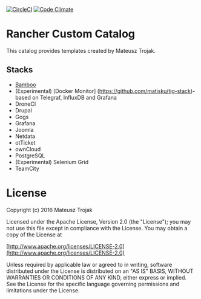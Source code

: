 [![CircleCI](https://circleci.com/gh/matisku/rancher-catalog/tree/master.svg?style=svg)](https://circleci.com/gh/matisku/rancher-catalog/tree/master) [![Code Climate](https://codeclimate.com/github/matisku/rancher-catalog/badges/gpa.svg)](https://codeclimate.com/github/matisku/rancher-catalog)

# Rancher Custom Catalog 

This catalog provides templates created by Mateusz Trojak.  

## Stacks
* [Bamboo](https://github.com/matisku/bamboo-docker)
* (Experimental) [Docker Monitor] (https://github.com/matisku/tig-stack)- based on Telegraf, InfluxDB and Grafana
* DroneCI
* Drupal
* Gogs
* Grafana
* Joomla
* Netdata
* otTicket
* ownCloud
* PostgreSQL
* (Experimental) Selenium Grid
* TeamCity

# License
Copyright (c) 2016 Mateusz Trojak

Licensed under the Apache License, Version 2.0 (the "License");
you may not use this file except in compliance with the License.
You may obtain a copy of the License at

[http://www.apache.org/licenses/LICENSE-2.0](http://www.apache.org/licenses/LICENSE-2.0)

Unless required by applicable law or agreed to in writing, software
distributed under the License is distributed on an "AS IS" BASIS,
WITHOUT WARRANTIES OR CONDITIONS OF ANY KIND, either express or implied.
See the License for the specific language governing permissions and
limitations under the License.
